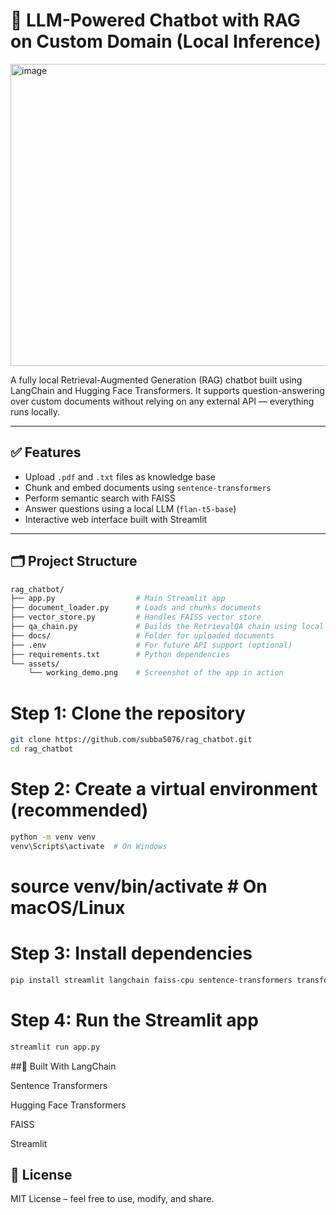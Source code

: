 # 🧠 LLM-Powered Chatbot with RAG on Custom Domain (Local Inference)
<img width="829" height="483" alt="image" src="https://github.com/user-attachments/assets/0e4cf32d-d05b-4ae3-bb85-d38430c11329" />

A fully local Retrieval-Augmented Generation (RAG) chatbot built using LangChain and Hugging Face Transformers. It supports question-answering over custom documents without relying on any external API — everything runs locally.

---

## ✅ Features

- Upload `.pdf` and `.txt` files as knowledge base
- Chunk and embed documents using `sentence-transformers`
- Perform semantic search with FAISS
- Answer questions using a local LLM (`flan-t5-base`)
- Interactive web interface built with Streamlit

---

## 🗂️ Project Structure

```bash
rag_chatbot/
├── app.py                  # Main Streamlit app
├── document_loader.py      # Loads and chunks documents
├── vector_store.py         # Handles FAISS vector store
├── qa_chain.py             # Builds the RetrievalQA chain using local LLM
├── docs/                   # Folder for uploaded documents
├── .env                    # For future API support (optional)
├── requirements.txt        # Python dependencies
└── assets/
    └── working_demo.png    # Screenshot of the app in action
```
# Step 1: Clone the repository
```bash
git clone https://github.com/subba5076/rag_chatbot.git
cd rag_chatbot

```

# Step 2: Create a virtual environment (recommended)
```bash
python -m venv venv
venv\Scripts\activate  # On Windows
```
# source venv/bin/activate  # On macOS/Linux

# Step 3: Install dependencies
```bash
pip install streamlit langchain faiss-cpu sentence-transformers transformers pypdf python-dotenv
```
# Step 4: Run the Streamlit app
```bash
streamlit run app.py
```


##🔧 Built With
LangChain

Sentence Transformers

Hugging Face Transformers

FAISS

Streamlit

## 📄 License
MIT License – feel free to use, modify, and share.




